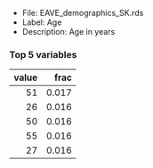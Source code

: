 

* File: EAVE_demographics_SK.rds
* Label: Age
* Description: Age in years

### Top 5 variables
|   value |   frac |
|--------:|-------:|
|      51 |  0.017 |
|      26 |  0.016 |
|      50 |  0.016 |
|      55 |  0.016 |
|      27 |  0.016 |
        